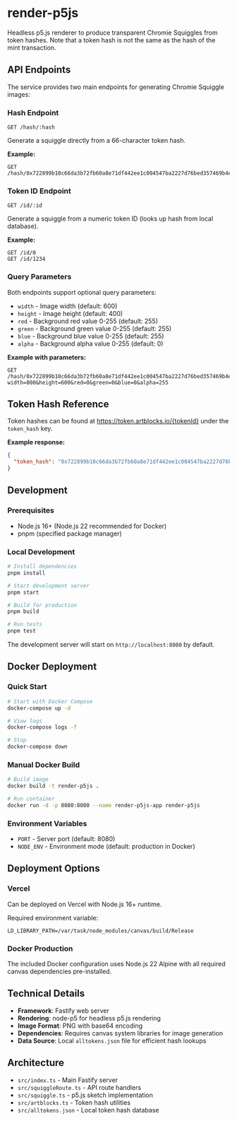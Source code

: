 # render-p5js

Headless p5.js renderer to produce transparent Chromie Squiggles from token hashes.
Note that a token hash is not the same as the hash of the mint transaction.

## API Endpoints

The service provides two main endpoints for generating Chromie Squiggle images:

### Hash Endpoint
```
GET /hash/:hash
```
Generate a squiggle directly from a 66-character token hash.

**Example:**
```
GET /hash/0x722899b10c66da3b72fb60a8e71df442ee1c004547ba2227d76bed357469b4ea
```

### Token ID Endpoint
```
GET /id/:id
```
Generate a squiggle from a numeric token ID (looks up hash from local database).

**Example:**
```
GET /id/0
GET /id/1234
```

### Query Parameters
Both endpoints support optional query parameters:
- `width` - Image width (default: 600)
- `height` - Image height (default: 400)
- `red` - Background red value 0-255 (default: 255)
- `green` - Background green value 0-255 (default: 255)
- `blue` - Background blue value 0-255 (default: 255)
- `alpha` - Background alpha value 0-255 (default: 0)

**Example with parameters:**
```
GET /hash/0x722899b10c66da3b72fb60a8e71df442ee1c004547ba2227d76bed357469b4ea?width=800&height=600&red=0&green=0&blue=0&alpha=255
```

## Token Hash Reference

Token hashes can be found at https://token.artblocks.io/{tokenId} under the `token_hash` key.

**Example response:**
```json
{
  "token_hash": "0x722899b10c66da3b72fb60a8e71df442ee1c004547ba2227d76bed357469b4ea"
}
```

## Development

### Prerequisites
- Node.js 16+ (Node.js 22 recommended for Docker)
- pnpm (specified package manager)

### Local Development
```bash
# Install dependencies
pnpm install

# Start development server
pnpm start

# Build for production
pnpm build

# Run tests
pnpm test
```

The development server will start on `http://localhost:8080` by default.

## Docker Deployment

### Quick Start
```bash
# Start with Docker Compose
docker-compose up -d

# View logs
docker-compose logs -f

# Stop
docker-compose down
```

### Manual Docker Build
```bash
# Build image
docker build -t render-p5js .

# Run container
docker run -d -p 8080:8080 --name render-p5js-app render-p5js
```

### Environment Variables
- `PORT` - Server port (default: 8080)
- `NODE_ENV` - Environment mode (default: production in Docker)

## Deployment Options

### Vercel
Can be deployed on Vercel with Node.js 16+ runtime.

Required environment variable:
```
LD_LIBRARY_PATH=/var/task/node_modules/canvas/build/Release
```

### Docker Production
The included Docker configuration uses Node.js 22 Alpine with all required canvas dependencies pre-installed.

## Technical Details

- **Framework**: Fastify web server
- **Rendering**: node-p5 for headless p5.js rendering
- **Image Format**: PNG with base64 encoding
- **Dependencies**: Requires canvas system libraries for image generation
- **Data Source**: Local `alltokens.json` file for efficient hash lookups

## Architecture

- `src/index.ts` - Main Fastify server
- `src/squiggleRoute.ts` - API route handlers
- `src/squiggle.ts` - p5.js sketch implementation
- `src/artblocks.ts` - Token hash utilities
- `src/alltokens.json` - Local token hash database